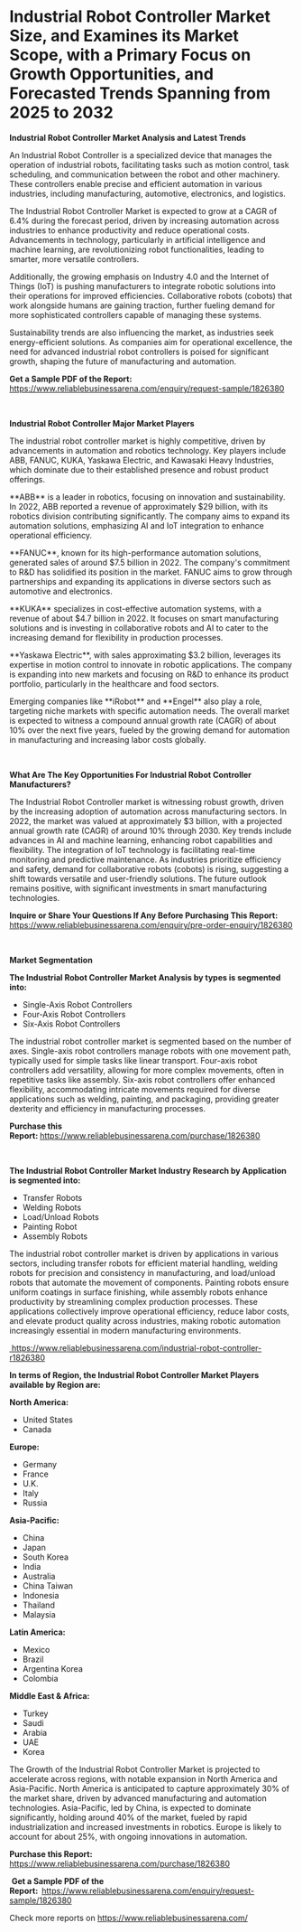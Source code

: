 <p><h1>Industrial Robot Controller Market Size, and Examines its Market Scope, with a Primary Focus on Growth Opportunities, and Forecasted Trends Spanning from 2025 to 2032</h1></p><p><strong>Industrial Robot Controller Market Analysis and Latest Trends</strong></p>
<p><p>An Industrial Robot Controller is a specialized device that manages the operation of industrial robots, facilitating tasks such as motion control, task scheduling, and communication between the robot and other machinery. These controllers enable precise and efficient automation in various industries, including manufacturing, automotive, electronics, and logistics.</p><p>The Industrial Robot Controller Market is expected to grow at a CAGR of 6.4% during the forecast period, driven by increasing automation across industries to enhance productivity and reduce operational costs. Advancements in technology, particularly in artificial intelligence and machine learning, are revolutionizing robot functionalities, leading to smarter, more versatile controllers. </p><p>Additionally, the growing emphasis on Industry 4.0 and the Internet of Things (IoT) is pushing manufacturers to integrate robotic solutions into their operations for improved efficiencies. Collaborative robots (cobots) that work alongside humans are gaining traction, further fueling demand for more sophisticated controllers capable of managing these systems. </p><p>Sustainability trends are also influencing the market, as industries seek energy-efficient solutions. As companies aim for operational excellence, the need for advanced industrial robot controllers is poised for significant growth, shaping the future of manufacturing and automation.</p></p>
<p><strong>Get a Sample PDF of the Report:&nbsp;</strong> <a href="https://www.reliablebusinessarena.com/enquiry/request-sample/1826380?utm_campaign=2518&utm_medium=2&utm_source=Github&utm_content=ia&utm_term=09042025&utm_id=industrial-robot-controller">https://www.reliablebusinessarena.com/enquiry/request-sample/1826380</a></p>
<p>&nbsp;</p>
<p><strong>Industrial Robot Controller Major Market Players</strong></p>
<p><p>The industrial robot controller market is highly competitive, driven by advancements in automation and robotics technology. Key players include ABB, FANUC, KUKA, Yaskawa Electric, and Kawasaki Heavy Industries, which dominate due to their established presence and robust product offerings.</p><p>**ABB** is a leader in robotics, focusing on innovation and sustainability. In 2022, ABB reported a revenue of approximately $29 billion, with its robotics division contributing significantly. The company aims to expand its automation solutions, emphasizing AI and IoT integration to enhance operational efficiency.</p><p>**FANUC**, known for its high-performance automation solutions, generated sales of around $7.5 billion in 2022. The company's commitment to R&D has solidified its position in the market. FANUC aims to grow through partnerships and expanding its applications in diverse sectors such as automotive and electronics.</p><p>**KUKA** specializes in cost-effective automation systems, with a revenue of about $4.7 billion in 2022. It focuses on smart manufacturing solutions and is investing in collaborative robots and AI to cater to the increasing demand for flexibility in production processes.</p><p>**Yaskawa Electric**, with sales approximating $3.2 billion, leverages its expertise in motion control to innovate in robotic applications. The company is expanding into new markets and focusing on R&D to enhance its product portfolio, particularly in the healthcare and food sectors.</p><p>Emerging companies like **iRobot** and **Engel** also play a role, targeting niche markets with specific automation needs. The overall market is expected to witness a compound annual growth rate (CAGR) of about 10% over the next five years, fueled by the growing demand for automation in manufacturing and increasing labor costs globally.</p></p>
<p>&nbsp;</p>
<p><strong>What Are The Key Opportunities For Industrial Robot Controller Manufacturers?</strong></p>
<p><p>The Industrial Robot Controller market is witnessing robust growth, driven by the increasing adoption of automation across manufacturing sectors. In 2022, the market was valued at approximately $3 billion, with a projected annual growth rate (CAGR) of around 10% through 2030. Key trends include advances in AI and machine learning, enhancing robot capabilities and flexibility. The integration of IoT technology is facilitating real-time monitoring and predictive maintenance. As industries prioritize efficiency and safety, demand for collaborative robots (cobots) is rising, suggesting a shift towards versatile and user-friendly solutions. The future outlook remains positive, with significant investments in smart manufacturing technologies.</p></p>
<p><strong>Inquire or Share Your Questions If Any Before Purchasing This Report:</strong> <a href="https://www.reliablebusinessarena.com/enquiry/pre-order-enquiry/1826380?utm_campaign=2518&utm_medium=2&utm_source=Github&utm_content=ia&utm_term=09042025&utm_id=industrial-robot-controller">https://www.reliablebusinessarena.com/enquiry/pre-order-enquiry/1826380</a></p>
<p>&nbsp;</p>
<p><strong>Market Segmentation</strong></p>
<p><strong>The Industrial Robot Controller Market Analysis by types is segmented into:</strong></p>
<p><ul><li>Single-Axis Robot Controllers</li><li>Four-Axis Robot Controllers</li><li>Six-Axis Robot Controllers</li></ul></p>
<p><p>The industrial robot controller market is segmented based on the number of axes. Single-axis robot controllers manage robots with one movement path, typically used for simple tasks like linear transport. Four-axis robot controllers add versatility, allowing for more complex movements, often in repetitive tasks like assembly. Six-axis robot controllers offer enhanced flexibility, accommodating intricate movements required for diverse applications such as welding, painting, and packaging, providing greater dexterity and efficiency in manufacturing processes.</p></p>
<p><strong>Purchase this Report:&nbsp;</strong><a href="https://www.reliablebusinessarena.com/purchase/1826380?utm_campaign=2518&utm_medium=2&utm_source=Github&utm_content=ia&utm_term=09042025&utm_id=industrial-robot-controller">https://www.reliablebusinessarena.com/purchase/1826380</a></p>
<p>&nbsp;</p>
<p><strong>The Industrial Robot Controller Market Industry Research by Application is segmented into:</strong></p>
<p><ul><li>Transfer Robots</li><li>Welding Robots</li><li>Load/Unload Robots</li><li>Painting Robot</li><li>Assembly Robots</li></ul></p>
<p><p>The industrial robot controller market is driven by applications in various sectors, including transfer robots for efficient material handling, welding robots for precision and consistency in manufacturing, and load/unload robots that automate the movement of components. Painting robots ensure uniform coatings in surface finishing, while assembly robots enhance productivity by streamlining complex production processes. These applications collectively improve operational efficiency, reduce labor costs, and elevate product quality across industries, making robotic automation increasingly essential in modern manufacturing environments.</p></p>
<p><a href="https://www.reliablebusinessarena.com/industrial-robot-controller-r1826380?utm_campaign=2518&utm_medium=2&utm_source=Github&utm_content=ia&utm_term=09042025&utm_id=industrial-robot-controller">&nbsp;https://www.reliablebusinessarena.com/industrial-robot-controller-r1826380</a></p>
<p><strong>In terms of Region, the Industrial Robot Controller Market Players available by Region are:</strong></p>
<p>
    <p> <strong> North America: </strong>
        <ul>
            <li>United States</li>
            <li>Canada</li>
        </ul>
        </p> 
    <p> <strong> Europe: </strong>
        <ul>
            <li>Germany</li>
            <li>France</li>
            <li>U.K.</li>
            <li>Italy</li>
            <li>Russia</li>
        </ul>
        </p> 
    <p> <strong> Asia-Pacific: </strong>
        <ul>
            <li>China</li>
            <li>Japan</li>
            <li>South Korea</li>
            <li>India</li>
            <li>Australia</li>
            <li>China Taiwan</li>
            <li>Indonesia</li>
            <li>Thailand</li>
            <li>Malaysia</li>
        </ul>
        </p> 
    <p> <strong> Latin America: </strong>
        <ul>
            <li>Mexico</li>
            <li>Brazil</li>
            <li>Argentina Korea</li>
            <li>Colombia</li>
        </ul>
        </p> 
    <p> <strong> Middle East & Africa: </strong>
        <ul>
            <li>Turkey</li>
            <li>Saudi</li>
            <li>Arabia</li>
            <li>UAE</li>
            <li>Korea</li>
        </ul>
    </p>
    </p>
<p><p>The Growth of the Industrial Robot Controller Market is projected to accelerate across regions, with notable expansion in North America and Asia-Pacific. North America is anticipated to capture approximately 30% of the market share, driven by advanced manufacturing and automation technologies. Asia-Pacific, led by China, is expected to dominate significantly, holding around 40% of the market, fueled by rapid industrialization and increased investments in robotics. Europe is likely to account for about 25%, with ongoing innovations in automation.</p></p>
<p><strong>Purchase this Report: </strong><a href="https://www.reliablebusinessarena.com/purchase/1826380?utm_campaign=2518&utm_medium=2&utm_source=Github&utm_content=ia&utm_term=09042025&utm_id=industrial-robot-controller">https://www.reliablebusinessarena.com/purchase/1826380</a></p>
<p>&nbsp;<strong>Get a Sample PDF of the Report:&nbsp;&nbsp;</strong><a href="https://www.reliablebusinessarena.com/enquiry/request-sample/1826380?utm_campaign=2518&utm_medium=2&utm_source=Github&utm_content=ia&utm_term=09042025&utm_id=industrial-robot-controller">https://www.reliablebusinessarena.com/enquiry/request-sample/1826380</a></p>
<p><strong></strong></p>
<p>Check more reports on <a href="https://www.reliablebusinessarena.com/?utm_campaign=2518&utm_medium=2&utm_source=Github&utm_content=ia&utm_term=09042025&utm_id=industrial-robot-controller">https://www.reliablebusinessarena.com/</a></p>